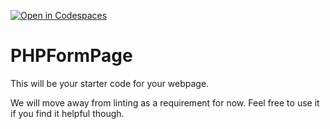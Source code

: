[![Open in Codespaces](https://classroom.github.com/assets/launch-codespace-7f7980b617ed060a017424585567c406b6ee15c891e84e1186181d67ecf80aa0.svg)](https://classroom.github.com/open-in-codespaces?assignment_repo_id=13966619)
# PHPFormPage

This will be your starter code for your webpage.

We will move away from linting as a requirement for now.  Feel free to use it if you find it helpful though.
